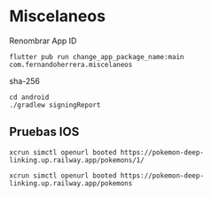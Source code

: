 # Miscelaneos

Renombrar App ID
```
flutter pub run change_app_package_name:main com.fernandoherrera.miscelaneos
```

sha-256
```
cd android
./gradlew signingReport
```


## Pruebas IOS
```
xcrun simctl openurl booted https://pokemon-deep-linking.up.railway.app/pokemons/1/

xcrun simctl openurl booted https://pokemon-deep-linking.up.railway.app/pokemons
```


